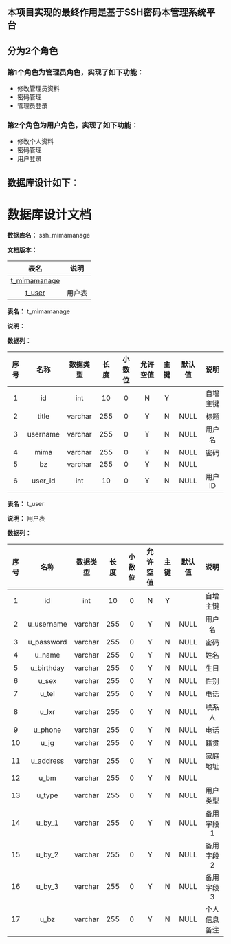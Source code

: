 ## 本项目实现的最终作用是基于SSH密码本管理系统平台
## 分为2个角色
### 第1个角色为管理员角色，实现了如下功能：
 - 修改管理员资料
 - 密码管理
 - 管理员登录
### 第2个角色为用户角色，实现了如下功能：
 - 修改个人资料
 - 密码管理
 - 用户登录
## 数据库设计如下：
# 数据库设计文档

**数据库名：** ssh_mimamanage

**文档版本：** 


| 表名                  | 说明       |
| :---: | :---: |
| [t_mimamanage](#t_mimamanage) |  |
| [t_user](#t_user) | 用户表 |

**表名：** <a id="t_mimamanage">t_mimamanage</a>

**说明：** 

**数据列：**

| 序号 | 名称 | 数据类型 |  长度  | 小数位 | 允许空值 | 主键 | 默认值 | 说明 |
| :---: | :---: | :---: | :---: | :---: | :---: | :---: | :---: | :---: |
|  1   | id |   int   | 10 |   0    |    N     |  Y   |       | 自增主键  |
|  2   | title |   varchar   | 255 |   0    |    Y     |  N   |   NULL    | 标题  |
|  3   | username |   varchar   | 255 |   0    |    Y     |  N   |   NULL    | 用户名  |
|  4   | mima |   varchar   | 255 |   0    |    Y     |  N   |   NULL    | 密码  |
|  5   | bz |   varchar   | 255 |   0    |    Y     |  N   |   NULL    |   |
|  6   | user_id |   int   | 10 |   0    |    Y     |  N   |   NULL    | 用户ID  |

**表名：** <a id="t_user">t_user</a>

**说明：** 用户表

**数据列：**

| 序号 | 名称 | 数据类型 |  长度  | 小数位 | 允许空值 | 主键 | 默认值 | 说明 |
| :---: | :---: | :---: | :---: | :---: | :---: | :---: | :---: | :---: |
|  1   | id |   int   | 10 |   0    |    N     |  Y   |       | 自增主键  |
|  2   | u_username |   varchar   | 255 |   0    |    Y     |  N   |   NULL    | 用户名  |
|  3   | u_password |   varchar   | 255 |   0    |    Y     |  N   |   NULL    | 密码  |
|  4   | u_name |   varchar   | 255 |   0    |    Y     |  N   |   NULL    | 姓名  |
|  5   | u_birthday |   varchar   | 255 |   0    |    Y     |  N   |   NULL    | 生日  |
|  6   | u_sex |   varchar   | 255 |   0    |    Y     |  N   |   NULL    | 性别  |
|  7   | u_tel |   varchar   | 255 |   0    |    Y     |  N   |   NULL    | 电话  |
|  8   | u_lxr |   varchar   | 255 |   0    |    Y     |  N   |   NULL    | 联系人  |
|  9   | u_phone |   varchar   | 255 |   0    |    Y     |  N   |   NULL    | 电话  |
|  10   | u_jg |   varchar   | 255 |   0    |    Y     |  N   |   NULL    | 籍贯  |
|  11   | u_address |   varchar   | 255 |   0    |    Y     |  N   |   NULL    | 家庭地址  |
|  12   | u_bm |   varchar   | 255 |   0    |    Y     |  N   |   NULL    |   |
|  13   | u_type |   varchar   | 255 |   0    |    Y     |  N   |   NULL    | 用户类型  |
|  14   | u_by_1 |   varchar   | 255 |   0    |    Y     |  N   |   NULL    | 备用字段1  |
|  15   | u_by_2 |   varchar   | 255 |   0    |    Y     |  N   |   NULL    | 备用字段2  |
|  16   | u_by_3 |   varchar   | 255 |   0    |    Y     |  N   |   NULL    | 备用字段3  |
|  17   | u_bz |   varchar   | 255 |   0    |    Y     |  N   |   NULL    | 个人信息备注  |

